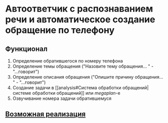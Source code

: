 # Автоответчик с распознаванием речи и автоматическое создание обращение по телефону

## Функционал
1. Определение обратившегося по номеру телефона 
2. Определение темы обращения ("Назовите тему обращения... " - "...говорит")
3. Определение описания обращения ("Опишите причину обращения... " - "...говорит")
4. Создание задачи в [[analysis#Система обработки обращений|системе обработки обращений]] или *megaplan*-e
5. Озвучивание номера задачи обратившемуся

## [Возможная реализация](https://voxlink.ru/kb/asterisk-configuration/answering_system_with_speech_recognition/)

